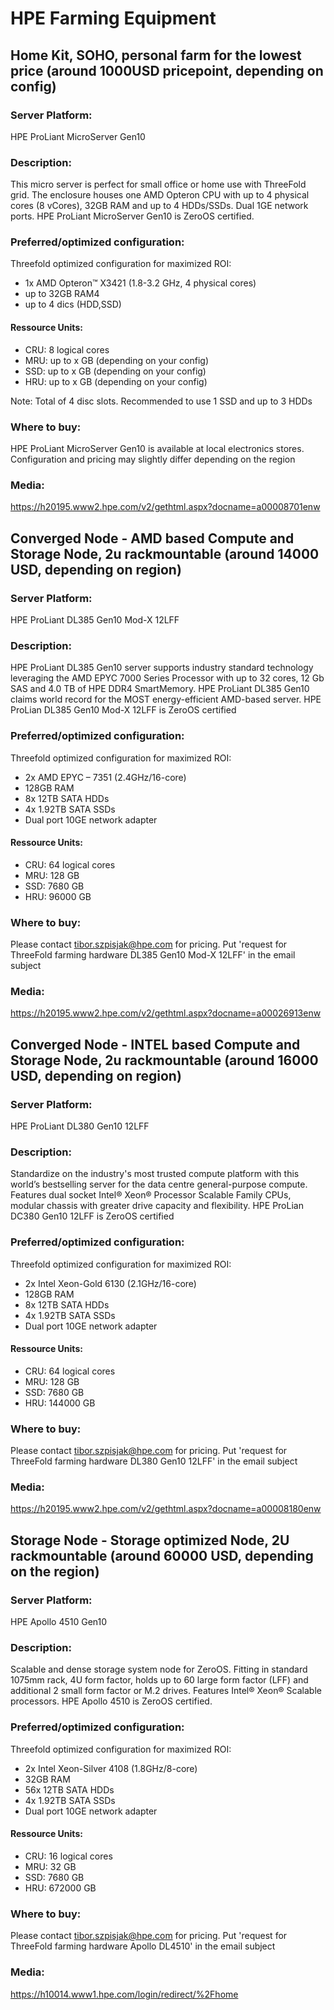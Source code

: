 # HPE Farming Equipment


## Home Kit, SOHO, personal farm for the lowest price (around 1000USD pricepoint, depending on config)


### Server Platform: 
 
HPE ProLiant MicroServer Gen10 

### Description: 

This micro server is perfect for small office or home use with ThreeFold grid. The enclosure houses one AMD Opteron CPU with up to 4 physical cores (8 vCores), 32GB RAM and up to 4 HDDs/SSDs. Dual 1GE network ports. HPE ProLiant MicroServer Gen10 is ZeroOS certified.

### Preferred/optimized configuration:
Threefold optimized configuration for maximized ROI:

- 1x AMD Opteron™ X3421 (1.8-3.2 GHz, 4 physical cores)
- up to 32GB RAM4
- up to 4 dics (HDD,SSD)

#### Ressource Units:

- CRU: 8 logical cores
- MRU: up to x GB (depending on your config)
- SSD: up to x GB (depending on your config)
- HRU: up to x GB (depending on your config)

Note: Total of 4 disc slots. Recommended to use 1 SSD and up to 3 HDDs

### Where to buy:

HPE ProLiant MicroServer Gen10 is available at local electronics stores. Configuration and pricing may slightly differ depending on the region 

### Media:
<https://h20195.www2.hpe.com/v2/gethtml.aspx?docname=a00008701enw>

## Converged Node - AMD based Compute and Storage Node, 2u rackmountable (around 14000 USD, depending on region)
 

### Server Platform:
HPE ProLiant DL385 Gen10 Mod-X 12LFF

 
### Description:
HPE ProLiant DL385 Gen10 server supports industry standard technology leveraging the AMD EPYC 7000 Series Processor with up to 32 cores, 12 Gb SAS and 4.0 TB of HPE DDR4 SmartMemory. HPE ProLiant DL385 Gen10 claims world record for the MOST energy-efficient AMD-based server. HPE ProLian DL385 Gen10 Mod-X 12LFF is ZeroOS certified

### Preferred/optimized configuration:
Threefold optimized configuration for maximized ROI: 

- 2x AMD EPYC – 7351 (2.4GHz/16-core) 
- 128GB RAM 
- 8x 12TB SATA HDDs 
- 4x 1.92TB SATA SSDs
- Dual port 10GE network adapter

#### Ressource Units:

- CRU: 64 logical cores
- MRU: 128 GB
- SSD: 7680 GB
- HRU: 96000 GB

### Where to buy:
Please contact <tibor.szpisjak@hpe.com> for pricing. Put 'request for ThreeFold farming hardware DL385 Gen10 Mod-X 12LFF' in the email subject

### Media:
<https://h20195.www2.hpe.com/v2/gethtml.aspx?docname=a00026913enw>


## Converged Node - INTEL based Compute and Storage Node, 2u rackmountable (around 16000 USD, depending on region)

### Server Platform:
HPE ProLiant DL380 Gen10 12LFF  

### Description:
Standardize on the industry's most trusted compute platform with this world’s bestselling server for the data centre general-purpose compute. Features dual socket Intel® Xeon® Processor Scalable Family CPUs, modular chassis with greater drive capacity and flexibility. HPE ProLian DC380 Gen10 12LFF is ZeroOS certified

### Preferred/optimized configuration:
Threefold optimized configuration for maximized ROI: 

- 2x Intel Xeon-Gold 6130 (2.1GHz/16-core) 
- 128GB RAM 
- 8x 12TB SATA HDDs 
- 4x 1.92TB SATA SSDs
- Dual port 10GE network adapter

#### Ressource Units:

- CRU: 64 logical cores
- MRU: 128 GB
- SSD: 7680 GB
- HRU: 144000 GB

### Where to buy:
Please contact <tibor.szpisjak@hpe.com> for pricing. Put 'request for ThreeFold farming hardware DL380 Gen10 12LFF' in the email subject

### Media:
<https://h20195.www2.hpe.com/v2/gethtml.aspx?docname=a00008180enw>

## Storage Node - Storage optimized Node, 2U rackmountable (around 60000 USD, depending on the region)

### Server Platform:
HPE Apollo 4510 Gen10

### Description:
Scalable and dense storage system node for ZeroOS. Fitting in standard 1075mm rack, 4U form factor, holds up to 60 large form factor (LFF) and additional 2 small form factor or M.2 drives. Features Intel® Xeon® Scalable processors. HPE Apollo 4510 is ZeroOS certified.

### Preferred/optimized configuration:
Threefold optimized configuration for maximized ROI: 

- 2x Intel Xeon-Silver 4108 (1.8GHz/8-core) 
- 32GB RAM 
- 56x 12TB SATA HDDs 
- 4x 1.92TB SATA SSDs
- Dual port 10GE network adapter

#### Ressource Units:

- CRU: 16 logical cores
- MRU: 32 GB
- SSD: 7680 GB
- HRU: 672000 GB

### Where to buy:
Please contact <tibor.szpisjak@hpe.com> for pricing. Put 'request for ThreeFold farming hardware Apollo DL4510' in the email subject

### Media:
<https://h10014.www1.hpe.com/login/redirect/%2Fhome>


